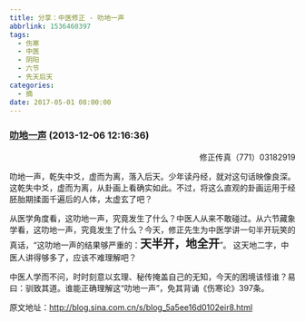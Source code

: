 ```yaml
---
title: 分享：中医修正 - 叻地一声
abbrlink: 1536460397
tags:
  - 伤寒
  - 中医
  - 阴阳
  - 六节
  - 先天后天
categories:
  - 摘
date: 2017-05-01 08:00:00
---
```

###  [叻地一声](http://blog.sina.com.cn/s/blog_5a5ee16d0102eir8.html  "跳转至原文") (2013-12-06 12:16:36)

<p ALIGN="right"><font STYLE="BACKGroUnD-CoLor: #ffffff">修正传真（771）03182919</FONT></P>

叻地一声，乾失中爻，虚而为离，落入后天。少年读丹经，就对这句话映像良深。这乾失中爻，虚而为离，从卦画上看确实如此。不过，将这么直观的卦画运用于经胚胎期揉面千遍后的人体，太虚玄了吧？

从医学角度看，这叻地一声，究竟发生了什么？中医人从来不敢碰过。从六节藏象学看，这叻地一声，究竟发生了什么？今天，修正先生为中医学讲一句半开玩笑的真话，“这叻地一声的结果够严重的：<font STYLE="font-size: 20px;" FACE="黑体"><b>天半开，地全开</B></FONT>”。 这天地二字，中医人讲得够多了，应该不难理解吧？

中医人学而不问，时时刻意以玄理、秘传掩盖自己的无知，今天的困境该怪谁？易曰：驯致其道。谁能正确理解这“叻地一声”，免其背诵《伤寒论》397条。


原文地址：http://blog.sina.com.cn/s/blog_5a5ee16d0102eir8.html